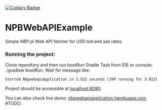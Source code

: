 [![Codacy Badge](https://api.codacy.com/project/badge/Grade/8619813656c540d6806d1c29765f53eb)](https://www.codacy.com/manual/Inquis1t0r/NPBWebAPIExample?utm_source=github.com&amp;utm_medium=referral&amp;utm_content=Inquis1t0r/NPBWebAPIExample&amp;utm_campaign=Badge_Grade)
# NPBWebAPIExample
Simple NBP.pl Web API fetcher for USD bid and ask rates. 

### Running the project:

Clone repository and then run bootRun Gradle Task from IDE or console: ./gradlew bootRun. Wait for message like:

```
Started NbpwebapiApplication in 3.532 seconds (JVM running for 3.923)
```
Project should be accessible at [localhost:8080](http://localhost:8080/).

You can also check live demo: [nbpwebapiapplication.herokuapp.com](https://nbpwebapiapplication.herokuapp.com/)
#TODO:
